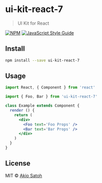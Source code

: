 # ui-kit-react-7

> UI Kit for React

[![NPM](https://img.shields.io/npm/v/ui-kit-react-7.svg)](https://www.npmjs.com/package/ui-kit-react-7) [![JavaScript Style Guide](https://img.shields.io/badge/code_style-standard-brightgreen.svg)](https://standardjs.com)

## Install

```bash
npm install --save ui-kit-react-7
```

## Usage

```jsx
import React, { Component } from 'react'

import { Foo, Bar } from 'ui-kit-react-7'

class Example extends Component {
  render () {
    return (
      <div>
        <Foo text='Foo Props' />
        <Bar text='Bar Props' />
      </div>
    )
  }
}
```

## License

MIT © [Akio Satoh](https://github.com/devtunnel1)
